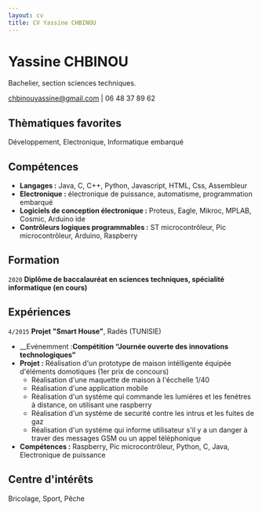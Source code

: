 ```yaml
---
layout: cv
title: CV Yassine CHBINOU
---
```

# Yassine CHBINOU
Bachelier, section sciences techniques.
<div id="webaddress">
  <a href="mailto:chbinouyassine@gmail.com">chbinouyassine@gmail.com</a> | 
  <a>06 48 37 89 62</a>
</div>

## Thèmatiques favorites
Développement, Electronique, Informatique embarqué  

## Compétences

* __Langages :__ Java, C, C++, Python, Javascript, HTML, Css, Assembleur
* __Electronique :__ électronique de puissance, automatisme, programmation embarqué
* __Logiciels de conception électronique :__ Proteus, Eagle, Mikroc, MPLAB, Cosmic, Arduino ide
* __Contrôleurs logiques programmables :__ ST microcontrôleur, Pic microcontrôleur, Arduino, Raspberry


## Formation

`2020`
__Diplôme de baccalauréat en sciences techniques, spécialité informatique (en cours)__

## Expériences

`4/2015`
__Projet "Smart House"__, Radès (TUNISIE)
- __Evénemment :__Compétition “Journée ouverte des innovations technologiques”__
- __Projet :__ Réalisation d'un prototype de maison intélligente équipée d'éléments domotiques (1er prix de concours)
  - Réalisation d'une maquette de maison à l'écchelle 1/40
  - Réalisation d'une application mobile
  - Réalisation d'un systéme qui commande les lumiéres et les fenétres à distance, on utilisant une raspberry
  - Réalisation d'un systéme de securité contre les intrus et les fuites de gaz
  - Réalisation d'un systéme qui informe utilisateur s'il y a un danger à traver des messages GSM ou un appel téléphonique
- __Compétences :__ Raspberry, Pic microcontrôleur, Python, C, Java, Electronique de puissance  
## Centre d'intérêts

Bricolage, Sport, Pêche

<!-- ### Footer

Dernière mise à jour : 12/01/2020

-->
